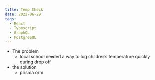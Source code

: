 ```yaml
---
title: Temp Check
date: 2022-06-29
tags:
  - React
  - Typescript
  - GraphQL
  - PostgreSQL
---
```

- The problem
  - local school needed a way to log children’s temperature quickly during drop off
- the solution
  - prisma orm 